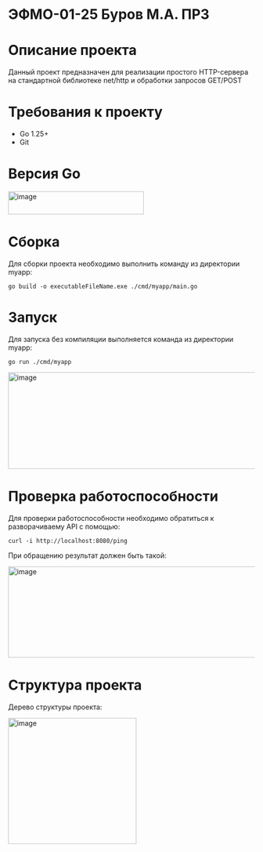 # ЭФМО-01-25 Буров М.А. ПР3

# Описание проекта
Данный проект предназначен для реализации простого HTTP-сервера на стандартной библиотеке net/http и обработки запросов GET/POST

# Требования к проекту
* Go 1.25+
* Git

# Версия Go
<img width="277" height="47" alt="image" src="https://github.com/user-attachments/assets/884936a9-b6aa-4b53-9b9c-88b324b9685d" />

# Сборка
Для сборки проекта необходимо выполнить команду из директории myapp:
```
go build -o executableFileName.exe ./cmd/myapp/main.go
```
# Запуск
Для запуска без компиляции выполняется команда из директории myapp:
```
go run ./cmd/myapp
```
<img width="695" height="197" alt="image" src="https://github.com/user-attachments/assets/badbe418-c798-4f26-b327-0792ea8e60d0" />

# Проверка работоспоcобности
Для проверки работоспособности необходимо обратиться к разворачиваему API с помощью:
```
curl -i http://localhost:8080/ping
```
При обращению результат должен быть такой:

<img width="639" height="186" alt="image" src="https://github.com/user-attachments/assets/a33e8b1f-8f1c-4302-8c87-05728b5d1ffc" />

# Структура проекта
Дерево структуры проекта: 

<img width="262" height="257" alt="image" src="https://github.com/user-attachments/assets/ea1ba31e-9685-4f3b-b625-8c96d3f299ec" />
